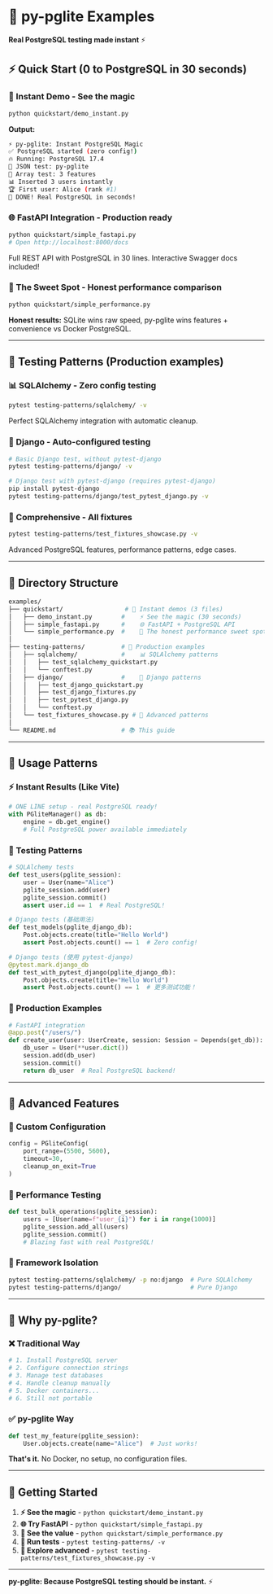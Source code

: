 # 🚀 py-pglite Examples

**Real PostgreSQL testing made instant** ⚡

## ⚡ **Quick Start** (0 to PostgreSQL in 30 seconds)

### **🎯 Instant Demo** - See the magic

```bash
python quickstart/demo_instant.py
```

**Output:**

```bash
⚡ py-pglite: Instant PostgreSQL Magic
✅ PostgreSQL started (zero config!)
🔥 Running: PostgreSQL 17.4
🚀 JSON test: py-pglite
🎯 Array test: 3 features
📊 Inserted 3 users instantly
🏆 First user: Alice (rank #1)
🎉 DONE! Real PostgreSQL in seconds!
```

### **🌐 FastAPI Integration** - Production ready

```bash
python quickstart/simple_fastapi.py
# Open http://localhost:8000/docs
```

Full REST API with PostgreSQL in 30 lines. Interactive Swagger docs included!

### **🏃 The Sweet Spot** - Honest performance comparison

```bash
python quickstart/simple_performance.py
```

**Honest results:** SQLite wins raw speed, py-pglite wins features + convenience vs Docker PostgreSQL.

---

## 🧪 **Testing Patterns** (Production examples)

### **📊 SQLAlchemy** - Zero config testing

```bash
pytest testing-patterns/sqlalchemy/ -v
```

Perfect SQLAlchemy integration with automatic cleanup.

### **🌟 Django** - Auto-configured testing  

```bash
# Basic Django test, without pytest-django
pytest testing-patterns/django/ -v

# Django test with pytest-django (requires pytest-django)
pip install pytest-django
pytest testing-patterns/django/test_pytest_django.py -v
```

### **🎪 Comprehensive** - All fixtures

```bash
pytest testing-patterns/test_fixtures_showcase.py -v
```

Advanced PostgreSQL features, performance patterns, edge cases.

---

## 📁 **Directory Structure**

```bash
examples/
├── quickstart/                 # 🚀 Instant demos (3 files)
│   ├── demo_instant.py        #    ⚡ See the magic (30 seconds)
│   ├── simple_fastapi.py      #    🌐 FastAPI + PostgreSQL API
│   └── simple_performance.py  #    🏃 The honest performance sweet spot
│
├── testing-patterns/          # 🧪 Production examples
│   ├── sqlalchemy/            #    📊 SQLAlchemy patterns
│   │   ├── test_sqlalchemy_quickstart.py
│   │   └── conftest.py
│   ├── django/                #    🌟 Django patterns
│   │   ├── test_django_quickstart.py
│   │   ├── test_django_fixtures.py
│   │   ├── test_pytest_django.py
│   │   └── conftest.py
│   └── test_fixtures_showcase.py # 🎪 Advanced patterns
│
└── README.md                  # 📚 This guide
```

---

## 🎯 **Usage Patterns**

### **⚡ Instant Results** (Like Vite)

```python
# ONE LINE setup - real PostgreSQL ready!
with PGliteManager() as db:
    engine = db.get_engine()
    # Full PostgreSQL power available immediately
```

### **🧪 Testing Patterns**

```python
# SQLAlchemy tests
def test_users(pglite_session):
    user = User(name="Alice")
    pglite_session.add(user)
    pglite_session.commit()
    assert user.id == 1  # Real PostgreSQL!

# Django tests (基础用法)
def test_models(pglite_django_db):
    Post.objects.create(title="Hello World")
    assert Post.objects.count() == 1  # Zero config!

# Django tests (使用 pytest-django)
@pytest.mark.django_db
def test_with_pytest_django(pglite_django_db):
    Post.objects.create(title="Hello World")
    assert Post.objects.count() == 1  # 更多测试功能！
```

### **🚀 Production Examples**

```python
# FastAPI integration
@app.post("/users/")
def create_user(user: UserCreate, session: Session = Depends(get_db)):
    db_user = User(**user.dict())
    session.add(db_user)
    session.commit()
    return db_user  # Real PostgreSQL backend!
```

---

## 🎪 **Advanced Features**

### **🔧 Custom Configuration**

```python
config = PGliteConfig(
    port_range=(5500, 5600),
    timeout=30,
    cleanup_on_exit=True
)
```

### **🏃 Performance Testing**

```python
def test_bulk_operations(pglite_session):
    users = [User(name=f"user_{i}") for i in range(1000)]
    pglite_session.add_all(users)
    pglite_session.commit()
    # Blazing fast with real PostgreSQL!
```

### **🎯 Framework Isolation**

```bash
pytest testing-patterns/sqlalchemy/ -p no:django  # Pure SQLAlchemy
pytest testing-patterns/django/                   # Pure Django
```

---

## 🎊 **Why py-pglite?**

### **❌ Traditional Way**

```python
# 1. Install PostgreSQL server
# 2. Configure connection strings  
# 3. Manage test databases
# 4. Handle cleanup manually
# 5. Docker containers...
# 6. Still not portable
```

### **✅ py-pglite Way**

```python  
def test_my_feature(pglite_session):
    User.objects.create(name="Alice")  # Just works!
```

**That's it.** No Docker, no setup, no configuration files.

---

## 🚀 **Getting Started**

1. **⚡ See the magic** - `python quickstart/demo_instant.py`
2. **🌐 Try FastAPI** - `python quickstart/simple_fastapi.py`
3. **🏃 See the value** - `python quickstart/simple_performance.py`
4. **🧪 Run tests** - `pytest testing-patterns/ -v`
5. **🎪 Explore advanced** - `pytest testing-patterns/test_fixtures_showcase.py -v`

---

**py-pglite: Because PostgreSQL testing should be instant.** ⚡
